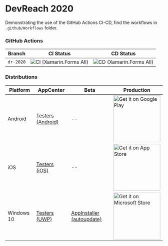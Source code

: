 # DevReach 2020

Demonstrating the use of the GitHub Actions CI-CD, find the workflows in `.github/Workflows` folder.

### GitHub Actions

| Branch        | CI Status | CD Status |
|---------------|-----------|----------------|
| `dr-2020` | ![CI (Xamarin.Forms All)](https://github.com/LanceMcCarthy/DevReachCompanion/workflows/CI%20(Xamarin.Forms%20All)/badge.svg?branch=dr-2020) | ![CD (Xamarin.Forms All)](https://github.com/LanceMcCarthy/DevReachCompanion/workflows/CD%20(Xamarin.Forms%20All)/badge.svg?branch=dr-2020) |

### Distributions

| Platform   | AppCenter | Beta | Production |
|------------|-----------| ---|------------|
| Android    | [Testers (Android)](install.appcenter.ms/users/lance-mccarthy-1uw5/apps/devreach-2020-android/distribution_groups/testers) | -- | <a href='http://play.google.com/store/apps/details?id=com.LancelotSoftware.DevReachCompanion'><img alt='Get it on Google Play' src='https://play.google.com/intl/en_us/badges/static/images/badges/en_badge_web_generic.png' width='150'/></a>     |
| iOS        | [Testers (iOS)](install.appcenter.ms/users/lance-mccarthy-1uw5/apps/devreach-2020-ios/distribution_groups/testers) |--| <a href='https://apps.apple.com/us/app/devreach-companion/id1483349010?ls=1'><img alt='Get it on App Store' src='https://linkmaker.itunes.apple.com/en-us/badge-lrg.svg?kind=iossoftware' width='150'/></a> |
| Windows 10 | [Testers (UWP)](install.appcenter.ms/users/lance-mccarthy-1uw5/apps/devreach-2020-uwp/distribution_groups/testers) | [AppInstaller (autoupdate)](https://dvlup.blob.core.windows.net/general-app-files/Installers/DevReachCompanion/) | <a href='//www.microsoft.com/store/apps/9MZNMK3MPV8R?cid=storebadge&ocid=badge'><img src='https://assets.windowsphone.com/85864462-9c82-451e-9355-a3d5f874397a/English_get-it-from-MS_InvariantCulture_Default.png' alt='Get it on Microsoft Store' width='150'/></a> |
